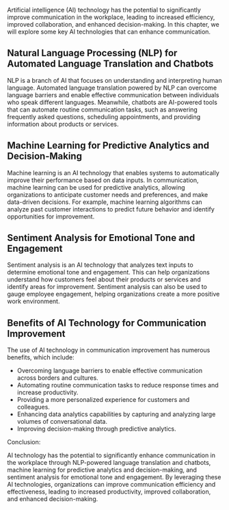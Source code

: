 
Artificial intelligence (AI) technology has the potential to significantly improve communication in the workplace, leading to increased efficiency, improved collaboration, and enhanced decision-making. In this chapter, we will explore some key AI technologies that can enhance communication.

Natural Language Processing (NLP) for Automated Language Translation and Chatbots
---------------------------------------------------------------------------------

NLP is a branch of AI that focuses on understanding and interpreting human language. Automated language translation powered by NLP can overcome language barriers and enable effective communication between individuals who speak different languages. Meanwhile, chatbots are AI-powered tools that can automate routine communication tasks, such as answering frequently asked questions, scheduling appointments, and providing information about products or services.

Machine Learning for Predictive Analytics and Decision-Making
-------------------------------------------------------------

Machine learning is an AI technology that enables systems to automatically improve their performance based on data inputs. In communication, machine learning can be used for predictive analytics, allowing organizations to anticipate customer needs and preferences, and make data-driven decisions. For example, machine learning algorithms can analyze past customer interactions to predict future behavior and identify opportunities for improvement.

Sentiment Analysis for Emotional Tone and Engagement
----------------------------------------------------

Sentiment analysis is an AI technology that analyzes text inputs to determine emotional tone and engagement. This can help organizations understand how customers feel about their products or services and identify areas for improvement. Sentiment analysis can also be used to gauge employee engagement, helping organizations create a more positive work environment.

Benefits of AI Technology for Communication Improvement
-------------------------------------------------------

The use of AI technology in communication improvement has numerous benefits, which include:

* Overcoming language barriers to enable effective communication across borders and cultures.
* Automating routine communication tasks to reduce response times and increase productivity.
* Providing a more personalized experience for customers and colleagues.
* Enhancing data analytics capabilities by capturing and analyzing large volumes of conversational data.
* Improving decision-making through predictive analytics.

Conclusion:

AI technology has the potential to significantly enhance communication in the workplace through NLP-powered language translation and chatbots, machine learning for predictive analytics and decision-making, and sentiment analysis for emotional tone and engagement. By leveraging these AI technologies, organizations can improve communication efficiency and effectiveness, leading to increased productivity, improved collaboration, and enhanced decision-making.
